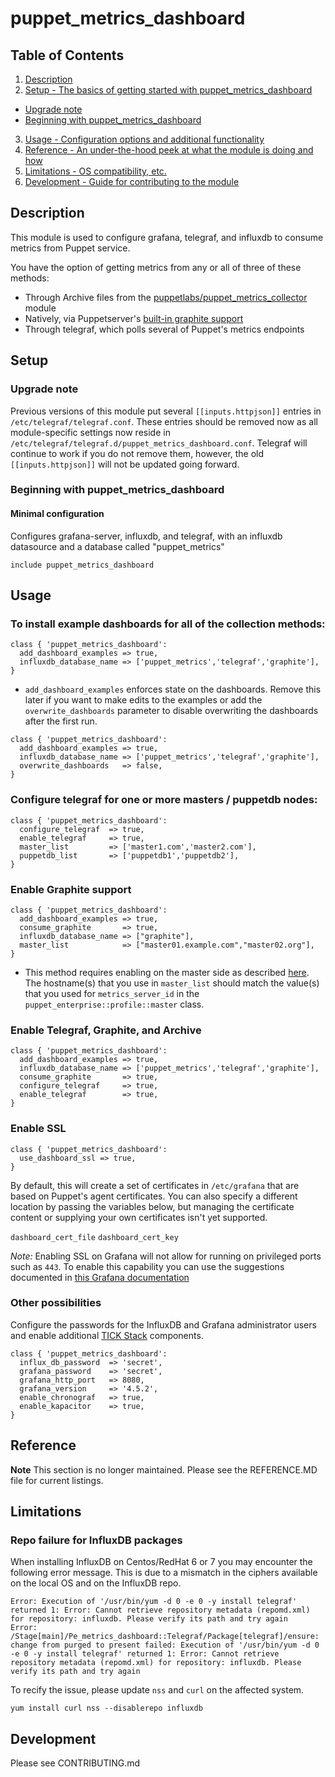 # puppet_metrics_dashboard

## Table of Contents

1. [Description](#description)
2. [Setup - The basics of getting started with puppet_metrics_dashboard](#setup)
  * [Upgrade note](#upgrade-note)
  * [Beginning with puppet_metrics_dashboard](#beginning-with-puppet_metrics_dashboard)
3. [Usage - Configuration options and additional functionality](#usage)
4. [Reference - An under-the-hood peek at what the module is doing and how](#reference)
5. [Limitations - OS compatibility, etc.](#limitations)
6. [Development - Guide for contributing to the module](#development)

## Description

This module is used to configure grafana, telegraf, and influxdb to consume metrics from Puppet service.

You have the option of getting metrics from any or all of three of these methods:

* Through Archive files from the [puppetlabs/puppet_metrics_collector](https://forge.puppet.com/puppetlabs/puppet_metrics_collector) module
* Natively, via Puppetserver's [built-in graphite support](https://puppet.com/docs/pe/2019.0/getting_started_with_graphite.html#task-7933)
* Through telegraf, which polls several of Puppet's metrics endpoints

## Setup

### Upgrade note

Previous versions of this module put several `[[inputs.httpjson]]` entries in
`/etc/telegraf/telegraf.conf`. These entries should be removed now as all
module-specific settings now reside in
`/etc/telegraf/telegraf.d/puppet_metrics_dashboard.conf`. Telegraf will
continue to work if you do not remove them, however, the old 
`[[inputs.httpjson]]` will not be updated going forward.


### Beginning with puppet_metrics_dashboard

#### Minimal configuration

Configures grafana-server, influxdb, and telegraf, with an influxdb datasource and a database called "puppet_metrics"

```
include puppet_metrics_dashboard
```

## Usage

### To install example dashboards for all of the collection methods:

```
class { 'puppet_metrics_dashboard':
  add_dashboard_examples => true,
  influxdb_database_name => ['puppet_metrics','telegraf','graphite'],
}
```

* `add_dashboard_examples` enforces state on the dashboards. Remove this later if you want to make edits to the examples or add the `overwrite_dashboards` parameter to disable overwriting the dashboards after the first run.

```
class { 'puppet_metrics_dashboard':
  add_dashboard_examples => true,
  influxdb_database_name => ['puppet_metrics','telegraf','graphite'],
  overwrite_dashboards   => false,
}
```

### Configure telegraf for one or more masters / puppetdb nodes:

```
class { 'puppet_metrics_dashboard':
  configure_telegraf  => true,
  enable_telegraf     => true,
  master_list         => ['master1.com','master2.com'],
  puppetdb_list       => ['puppetdb1','puppetdb2'],
}
```

### Enable Graphite support

```
class { 'puppet_metrics_dashboard':
  add_dashboard_examples => true,
  consume_graphite       => true,
  influxdb_database_name => ["graphite"],
  master_list            => ["master01.example.com","master02.org"],
}
```

* This method requires enabling on the master side as described [here](https://puppet.com/docs/pe/2017.3/puppet_server_metrics/getting_started_with_graphite.html#enabling-puppet-server-graphite-support).  The hostname(s) that you use in `master_list` should match the value(s) that you used for `metrics_server_id` in the `puppet_enterprise::profile::master` class. 

### Enable Telegraf, Graphite, and Archive

```
class { 'puppet_metrics_dashboard':
  add_dashboard_examples => true,
  influxdb_database_name => ['puppet_metrics','telegraf','graphite'],
  consume_graphite       => true,
  configure_telegraf     => true,
  enable_telegraf        => true,
}
```

### Enable SSL

```
class { 'puppet_metrics_dashboard':
  use_dashboard_ssl => true,
}
```

By default, this will create a set of certificates in `/etc/grafana` that are based on Puppet's agent certificates. You can also specify a different location by passing the variables below, but managing the certificate content or supplying your own certificates isn't yet supported.

`dashboard_cert_file` `dashboard_cert_key`

_Note:_ Enabling SSL on Grafana will not allow for running on privileged ports such as `443`. To enable this capability you can use the suggestions documented in [this Grafana documentation](http://docs.grafana.org/installation/configuration/#http-port)

### Other possibilities

Configure the passwords for the InfluxDB and Grafana administrator users and enable additional [TICK Stack](https://www.influxdata.com/time-series-platform/) components.

```
class { 'puppet_metrics_dashboard':
  influx_db_password  => 'secret',
  grafana_password    => 'secret',
  grafana_http_port   => 8080,
  grafana_version     => '4.5.2',
  enable_chronograf   => true,
  enable_kapacitor    => true,
}
```

## Reference

**Note** This section is no longer maintained. Please see the REFERENCE.MD file for current listings. 

## Limitations

### Repo failure for InfluxDB packages
When installing InfluxDB on Centos/RedHat 6 or 7 you may encounter the following error message. This is due to a mismatch in the ciphers available on the local OS and on the InfluxDB repo.

```
Error: Execution of '/usr/bin/yum -d 0 -e 0 -y install telegraf' returned 1: Error: Cannot retrieve repository metadata (repomd.xml) for repository: influxdb. Please verify its path and try again
Error: /Stage[main]/Pe_metrics_dashboard::Telegraf/Package[telegraf]/ensure: change from purged to present failed: Execution of '/usr/bin/yum -d 0 -e 0 -y install telegraf' returned 1: Error: Cannot retrieve repository metadata (repomd.xml) for repository: influxdb. Please verify its path and try again
```

To recify the issue, please update `nss` and `curl` on the affected system.

```
yum install curl nss --disablerepo influxdb
```


## Development

Please see CONTRIBUTING.md
